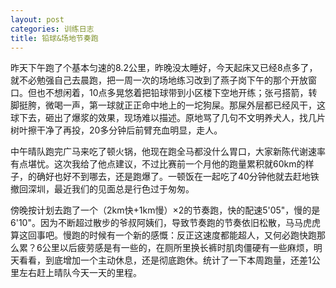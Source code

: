 ```yaml
---
layout: post
categories: 训练日志
title: 铅球&场地节奏跑
---
```


昨天下午跑了个基本匀速的8.2公里，昨晚没太睡好，今天起床又已经8点多了，就不必勉强自己去晨跑，把一周一次的场地练习改到了燕子岗下午的那个开放窗口。但也不想闲着，10点多晃悠着把铅球带到小区楼下空地开练；张弓搭箭，转脚挺胯，微喝一声，第一球就正正命中地上的一坨狗屎。那屎外层都已经风干，这球下去，砸出了爆浆的效果，现场难以描述。原地骂了几句不文明养犬人，找几片树叶擦干净了再投，20多分钟后前臂充血明显，走人。

中午晴队跑完广马来吃了顿火锅，他现在跑全马都没什么胃口，大家新陈代谢速率有点堪忧。这次我给了他点建议，不过比赛前一个月他的跑量累积就60km的样子，的确好也好不到哪去，还是跑爆了。一顿饭在一起吃了40分钟他就去赶地铁撤回深圳，最近我们的见面总是行色过于匆匆。

傍晚按计划去跑了一个（2km快+1km慢）×2的节奏跑，快的配速5'05"，慢的是6'10"。因为不断超过散步的爷叔阿姨们，导致节奏跑的节奏依旧松散，马马虎虎算这回事吧。慢跑的时候有一个新的感慨：反正这速度都能超人，又何必跑快跑那么累？6公里以后疲劳感是有一些的，在厕所里换长裤时肌肉僵硬有一些麻烦，明天看看，到底增加一个主动休息，还是彻底跑休。统计了一下本周跑量，还差1公里左右赶上晴队今天一天的里程。
